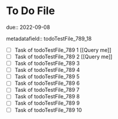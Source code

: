 # To Do File

due:: 2022-09-08

metadatafield:: todoTestFile_789_18

- [ ] Task of todoTestFile_789 1 [[Query me]]
- [ ] Task of todoTestFile_789 2 [[Query me]]
- [ ] Task of todoTestFile_789 3
- [ ] Task of todoTestFile_789 4
- [ ] Task of todoTestFile_789 5
- [ ] Task of todoTestFile_789 6
- [ ] Task of todoTestFile_789 7
- [ ] Task of todoTestFile_789 8
- [ ] Task of todoTestFile_789 9
- [ ] Task of todoTestFile_789 10